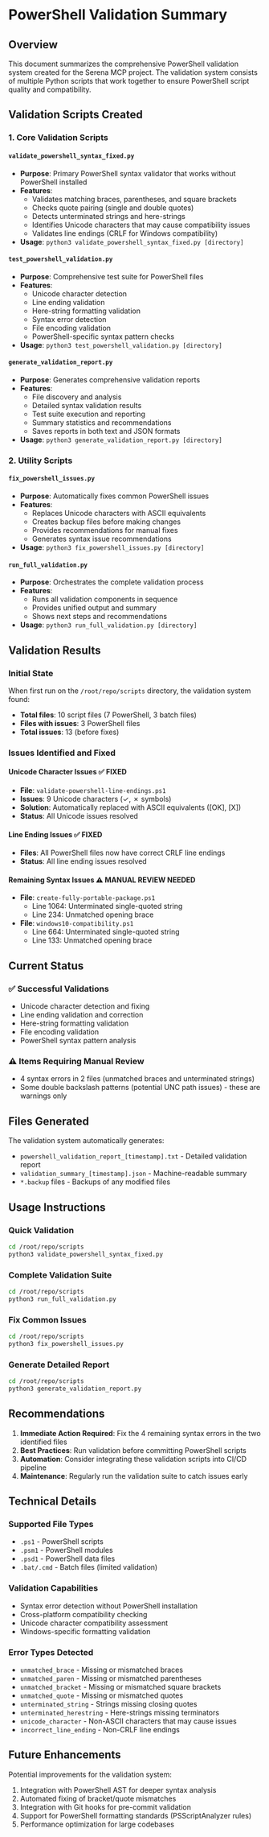 # PowerShell Validation Summary

## Overview

This document summarizes the comprehensive PowerShell validation system created for the Serena MCP project. The validation system consists of multiple Python scripts that work together to ensure PowerShell script quality and compatibility.

## Validation Scripts Created

### 1. Core Validation Scripts

#### `validate_powershell_syntax_fixed.py`
- **Purpose**: Primary PowerShell syntax validator that works without PowerShell installed
- **Features**:
  - Validates matching braces, parentheses, and square brackets
  - Checks quote pairing (single and double quotes)
  - Detects unterminated strings and here-strings
  - Identifies Unicode characters that may cause compatibility issues
  - Validates line endings (CRLF for Windows compatibility)
- **Usage**: `python3 validate_powershell_syntax_fixed.py [directory]`

#### `test_powershell_validation.py`
- **Purpose**: Comprehensive test suite for PowerShell files
- **Features**:
  - Unicode character detection
  - Line ending validation
  - Here-string formatting validation
  - Syntax error detection
  - File encoding validation
  - PowerShell-specific syntax pattern checks
- **Usage**: `python3 test_powershell_validation.py [directory]`

#### `generate_validation_report.py`
- **Purpose**: Generates comprehensive validation reports
- **Features**:
  - File discovery and analysis
  - Detailed syntax validation results
  - Test suite execution and reporting
  - Summary statistics and recommendations
  - Saves reports in both text and JSON formats
- **Usage**: `python3 generate_validation_report.py [directory]`

### 2. Utility Scripts

#### `fix_powershell_issues.py`
- **Purpose**: Automatically fixes common PowerShell issues
- **Features**:
  - Replaces Unicode characters with ASCII equivalents
  - Creates backup files before making changes
  - Provides recommendations for manual fixes
  - Generates syntax issue recommendations
- **Usage**: `python3 fix_powershell_issues.py [directory]`

#### `run_full_validation.py`
- **Purpose**: Orchestrates the complete validation process
- **Features**:
  - Runs all validation components in sequence
  - Provides unified output and summary
  - Shows next steps and recommendations
- **Usage**: `python3 run_full_validation.py [directory]`

## Validation Results

### Initial State
When first run on the `/root/repo/scripts` directory, the validation system found:
- **Total files**: 10 script files (7 PowerShell, 3 batch files)
- **Files with issues**: 3 PowerShell files
- **Total issues**: 13 (before fixes)

### Issues Identified and Fixed

#### Unicode Character Issues ✅ FIXED
- **File**: `validate-powershell-line-endings.ps1`
- **Issues**: 9 Unicode characters (✓, ✗ symbols)
- **Solution**: Automatically replaced with ASCII equivalents ([OK], [X])
- **Status**: All Unicode issues resolved

#### Line Ending Issues ✅ FIXED
- **Files**: All PowerShell files now have correct CRLF line endings
- **Status**: All line ending issues resolved

#### Remaining Syntax Issues ⚠️ MANUAL REVIEW NEEDED
- **File**: `create-fully-portable-package.ps1`
  - Line 1064: Unterminated single-quoted string
  - Line 234: Unmatched opening brace
- **File**: `windows10-compatibility.ps1`
  - Line 664: Unterminated single-quoted string
  - Line 133: Unmatched opening brace

## Current Status

### ✅ Successful Validations
- Unicode character detection and fixing
- Line ending validation and correction
- Here-string formatting validation
- File encoding validation
- PowerShell syntax pattern analysis

### ⚠️ Items Requiring Manual Review
- 4 syntax errors in 2 files (unmatched braces and unterminated strings)
- Some double backslash patterns (potential UNC path issues) - these are warnings only

## Files Generated

The validation system automatically generates:
- `powershell_validation_report_[timestamp].txt` - Detailed validation report
- `validation_summary_[timestamp].json` - Machine-readable summary
- `*.backup` files - Backups of any modified files

## Usage Instructions

### Quick Validation
```bash
cd /root/repo/scripts
python3 validate_powershell_syntax_fixed.py
```

### Complete Validation Suite
```bash
cd /root/repo/scripts
python3 run_full_validation.py
```

### Fix Common Issues
```bash
cd /root/repo/scripts
python3 fix_powershell_issues.py
```

### Generate Detailed Report
```bash
cd /root/repo/scripts
python3 generate_validation_report.py
```

## Recommendations

1. **Immediate Action Required**: Fix the 4 remaining syntax errors in the two identified files
2. **Best Practices**: Run validation before committing PowerShell scripts
3. **Automation**: Consider integrating these validation scripts into CI/CD pipeline
4. **Maintenance**: Regularly run the validation suite to catch issues early

## Technical Details

### Supported File Types
- `.ps1` - PowerShell scripts
- `.psm1` - PowerShell modules  
- `.psd1` - PowerShell data files
- `.bat/.cmd` - Batch files (limited validation)

### Validation Capabilities
- Syntax error detection without PowerShell installation
- Cross-platform compatibility checking
- Unicode character compatibility assessment
- Windows-specific formatting validation

### Error Types Detected
- `unmatched_brace` - Missing or mismatched braces
- `unmatched_paren` - Missing or mismatched parentheses
- `unmatched_bracket` - Missing or mismatched square brackets
- `unmatched_quote` - Missing or mismatched quotes
- `unterminated_string` - Strings missing closing quotes
- `unterminated_herestring` - Here-strings missing terminators
- `unicode_character` - Non-ASCII characters that may cause issues
- `incorrect_line_ending` - Non-CRLF line endings

## Future Enhancements

Potential improvements for the validation system:
1. Integration with PowerShell AST for deeper syntax analysis
2. Automated fixing of bracket/quote mismatches
3. Integration with Git hooks for pre-commit validation
4. Support for PowerShell formatting standards (PSScriptAnalyzer rules)
5. Performance optimization for large codebases